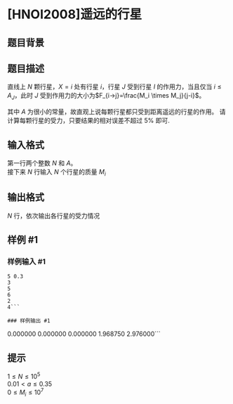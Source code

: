 # [HNOI2008]遥远的行星

## 题目背景



## 题目描述

直线上 $N$ 颗行星，$X=i$ 处有行星 $i$，行星 $J$ 受到行星 $I$ 的作用力，当且仅当 $i \le A_J$，此时 $J$ 受到作用力的大小为$F_{i->j}=\frac{M_i \times M_j}{j-i}$。

其中 $A$ 为很小的常量，故直观上说每颗行星都只受到距离遥远的行星的作用。
请计算每颗行星的受力，只要结果的相对误差不超过 5% 即可.



## 输入格式

第一行两个整数 $N$ 和 $A$。  
接下来 $N$ 行输入 $N$ 个行星的质量 $M_i$

## 输出格式

$N$ 行，依次输出各行星的受力情况

## 样例 #1

### 样例输入 #1
```
5 0.3
3
5
6
2
4```

### 样例输出 #1

```
0.000000
0.000000
0.000000
1.968750
2.976000```

## 提示

$1 \le N \le 10^5$  
$0.01 < a \le 0.35$  
$0 \le M_i \le 10^7$  
